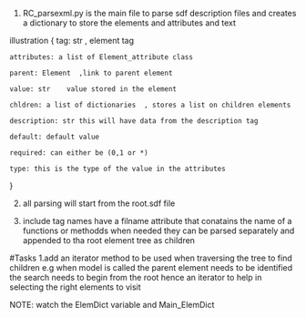 
1. RC_parsexml.py is the main file to parse sdf description files and  creates a dictionary to store the elements and attributes and text 

illustration 
{
    tag: str  , element tag

    attributes: a list of Element_attribute class 

    parent: Element  ,link to parent element

    value: str    value stored in the element 

    chldren: a list of dictionaries  , stores a list on children elements 

    description: str this will have data from the description tag 

    default: default value 

    required: can either be (0,1 or *)
    
    type: this is the type of the value in the attributes 
}

2. all parsing will start from the root.sdf file   

3. include tag names  have a filname attribute that  conatains the name of a functions or methodds when needed
    they can be parsed separately and appended to tha root  element tree as children 


#Tasks 
 1.add an iterator method to be used when traversing the tree to find children e.g when model is called the parent  element needs to be identified the search needs to begin from the root hence an iterator to help in selecting the right elements to visit
 

NOTE: 
    watch the ElemDict variable and Main_ElemDict